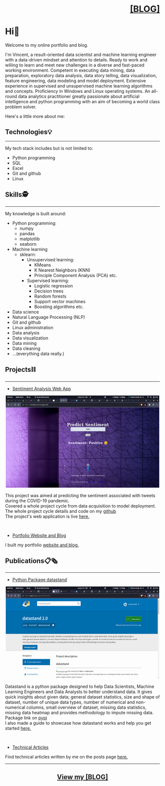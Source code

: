 ######
<h1 align="right">
<u>

[[BLOG](https://lyraxvincent.github.io/)]

</u>
</h1>

# **Hi**👋
Welcome to my online portfolio and blog.

I'm Vincent, a result-oriented data scientist and machine learning engineer with a data-driven mindset and attention
to details. Ready to work and willing to learn and meet new challenges in a diverse and fast-paced
working environment.
Competent in executing data mining, data preparation, exploratory data analysis, data story telling, data
visualization, feature engineering, data modeling and model deployment. Extensive experience in
supervised and unsupervised machine learning algorithms and concepts. Proficiency in Windows and
Linux operating systems.
An all-round data analytics practitioner greatly passionate about artificial intelligence and python
programming with an aim of becoming a world class problem solver.

Here's a little more about me:

## **Technologies**💡

-----

My tech stack includes but is not limited to:
- Python programming
- SQL
- Excel
- Git and github
- Linux

## **Skills**🕵

-----

My knowledge is built around:
- Python programming:
  - numpy
  - pandas
  - matplotlib
  - seaborn
- Machine learning
  - sklearn:
    - Unsupervised learning:
      - KMeans
      - K Nearest Neighbors (KNN)
      - Principle Component Analysis (PCA) etc.
    - Supervised learning:
      - Logistic regression
      - Decision trees
      - Random forests
      - Support vector machines
      - Boosting algorithms etc.
- Data science
- Natural Language Processing (NLP)
- Git and github
- Linux administration
- Data analysis
- Data visualization
- Data mining
- Data cleaning
- ...(everything data really.)


## **Projects**⛓

-----

- <u>Sentiment Analysis Web App</u>  
<p align="center">
  <img src="/img/about/sentiment-analysis.png" width="500" height="300" />

</p>

This project was aimed at predicting the sentiment associated with tweets during
the COVID-19 pandemic.  
Covered a whole project cycle from data acquisition to model deployment. 
The whole project cycle details and code on my [github](https://github.com/lyraxvincent/sentiment-analysis)  
The project's web application is live [here.](https://sentlysis.herokuapp.com)

<br>

- <u>Portfolio Website and Blog</u>  

I built my portfolio [website and blog.](https://lyraxvincent.github.io/)



## **Publications**📋🗞

-----

- <u>Python Package [datastand](https://pypi.org/project/datastand/) </u>
<p align="center">
  <img src="/img/about/datastand-pypi.png" width="500" height="300" />

</p>

Datastand is a python package designed to help Data
Scientists, Machine Learning Engineers and Data Analysts to better understand
data. It gives quick insights about given data; general dataset statistics, size and
shape of dataset, number of unique data types, number of numerical and non-
numerical columns, small overview of dataset, missing data statistics, missing data
heatmap and provides methodology to impute missing data.  
Package link on [pypi](https://pypi.org/project/datastand/)  
I also made a guide to showcase how datastand works and help you get started [here.](https://lyraxvincent.github.io/post/datastand-a-python-package-for-data-explorers/)

<br>

- <u>Technical Articles</u>

Find technical articles written by me on the posts page [here.](https://lyraxvincent.github.io/post/)

-----


<h2 align="center">

[View my [<u>**BLOG**</u>]](https://lyraxvincent.github.io/)

</h2>